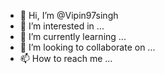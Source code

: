 - 👋 Hi, I’m @Vipin97singh
- 👀 I’m interested in ...
- 🌱 I’m currently learning ...
- 💞️ I’m looking to collaborate on ...
- 📫 How to reach me ...

<!---
Vipin97singh/Vipin97singh is a ✨ special ✨ repository because its `README.md` (this file) appears on your GitHub profile.
You can click the Preview link to take a look at your changes.
--->
